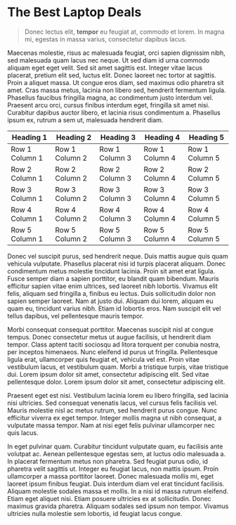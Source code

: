 # The Best Laptop Deals

> Donec lectus elit, **tempor** eu feugiat at, commodo et lorem. In magna mi, egestas in massa varius, consectetur dapibus lacus.

Maecenas molestie, risus ac malesuada feugiat, orci sapien dignissim nibh, sed malesuada quam lacus nec neque. Ut sed diam id urna commodo aliquam eget eget velit. Sed sit amet sagittis est. Integer vitae lacus placerat, pretium elit sed, luctus elit. Donec laoreet nec tortor at sagittis. Proin a aliquet massa. Ut congue eros diam, sed maximus odio pharetra sit amet. Cras massa metus, lacinia non libero sed, hendrerit fermentum ligula. Phasellus faucibus fringilla magna, ac condimentum justo interdum vel. Praesent arcu orci, cursus finibus interdum eget, fringilla sit amet nisi. Curabitur dapibus auctor libero, et lacinia risus condimentum a. Phasellus ipsum ex, rutrum a sem ut, malesuada hendrerit diam.

| Heading 1      | Heading 2      | Heading 3      | Heading 4      | Heading 5      |
| -------------- | -------------- | -------------- | -------------- | -------------- |
| Row 1 Column 1 | Row 1 Column 2 | Row 1 Column 3 | Row 1 Column 4 | Row 1 Column 5 |
| Row 2 Column 1 | Row 2 Column 2 | Row 2 Column 3 | Row 2 Column 4 | Row 2 Column 5 |
| Row 3 Column 1 | Row 3 Column 2 | Row 3 Column 3 | Row 3 Column 4 | Row 3 Column 5 |
| Row 4 Column 1 | Row 4 Column 2 | Row 4 Column 3 | Row 4 Column 4 | Row 4 Column 5 |
| Row 5 Column 1 | Row 5 Column 2 | Row 5 Column 3 | Row 5 Column 4 | Row 5 Column 5 |

Donec vel suscipit purus, sed hendrerit neque. Duis mattis augue quis quam vehicula vulputate. Phasellus placerat nisi id turpis placerat aliquam. Donec condimentum metus molestie tincidunt lacinia. Proin sit amet erat ligula. Fusce semper diam a sapien porttitor, eu blandit quam bibendum. Mauris efficitur sapien vitae enim ultrices, sed laoreet nibh lobortis. Vivamus elit felis, aliquam sed fringilla a, finibus eu lectus. Duis sollicitudin dolor non sapien semper laoreet. Nam at justo dui. Aliquam dui lorem, aliquam eu quam eu, tincidunt varius nibh. Etiam id lobortis eros. Nam suscipit elit vel tellus dapibus, vel pellentesque mauris tempor.

Morbi consequat consequat porttitor. Maecenas suscipit nisl at congue tempus. Donec consectetur metus ut augue facilisis, ut hendrerit diam tempor. Class aptent taciti sociosqu ad litora torquent per conubia nostra, per inceptos himenaeos. Nunc eleifend id purus ut fringilla. Pellentesque ligula erat, ullamcorper quis feugiat et, vehicula vel est. Proin vitae vestibulum lacus, et vestibulum quam. Morbi a tristique turpis, vitae tristique dui. Lorem ipsum dolor sit amet, consectetur adipiscing elit. Sed vitae pellentesque dolor. Lorem ipsum dolor sit amet, consectetur adipiscing elit.

Praesent eget est nisi. Vestibulum lacinia lorem eu libero fringilla, sed lacinia nisi ultricies. Sed consequat venenatis lacus, vel cursus felis facilisis vel. Mauris molestie nisl ac metus rutrum, sed hendrerit purus congue. Nunc efficitur viverra ex eget tempor. Integer mollis magna ut nibh consequat, a vulputate massa tempor. Nam at nisi eget felis pulvinar ullamcorper nec quis lacus.

In eget pulvinar quam. Curabitur tincidunt vulputate quam, eu facilisis ante volutpat ac. Aenean pellentesque egestas sem, at luctus odio malesuada a. In placerat fermentum metus non pharetra. Sed feugiat purus odio, id pharetra velit sagittis ut. Integer eu feugiat lacus, non mattis ipsum. Proin ullamcorper a massa porttitor laoreet. Donec malesuada mollis mi, eget laoreet ipsum finibus feugiat. Duis interdum diam vel erat tincidunt facilisis. Aliquam molestie sodales massa et mollis. In a nisi id massa rutrum eleifend. Etiam eget aliquet nisi. Etiam posuere ultricies ex at sollicitudin. Donec maximus gravida pharetra. Aliquam sodales sed ipsum non tempor. Vivamus ultricies nulla molestie sem lobortis, id feugiat lacus congue.
